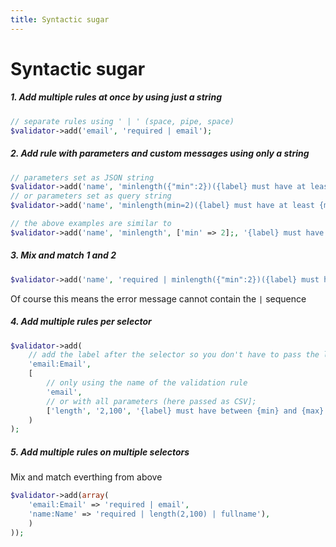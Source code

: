 ```yaml
---
title: Syntactic sugar
---
```


# Syntactic sugar

##### 1. Add multiple rules at once by using just a string
```php
// separate rules using ' | ' (space, pipe, space)
$validator->add('email', 'required | email');
```

##### 2. Add rule with parameters and custom messages using only a string
```php
// parameters set as JSON string
$validator->add('name', 'minlength({"min":2})({label} must have at least {min} characters)(Name)');
// or parameters set as query string
$validator->add('name', 'minlength(min=2)({label} must have at least {min} characters)(Name)');

// the above examples are similar to
$validator->add('name', 'minlength', ['min' => 2];, '{label} must have at least {min} characters', 'Name');
```

##### 3. Mix and match 1 and 2
```php
$validator->add('name', 'required | minlength({"min":2})({label} must have at least {min} characters)(Name)');
```

Of course this means the error message cannot contain the ` | ` sequence

##### 4. Add multiple rules per selector
```php
$validator->add(
    // add the label after the selector so you don't have to pass the label to every rule
    'email:Email', 
    [
        // only using the name of the validation rule
        'email',
        // or with all parameters (here passed as CSV]; 
        ['length', '2,100', '{label} must have between {min} and {max} characters'];,
    )
);
```

##### 5. Add multiple rules on multiple selectors
Mix and match everthing from above
```php
$validator->add(array(
    'email:Email' => 'required | email',
    'name:Name' => 'required | length(2,100) | fullname'),
    )
));
```

